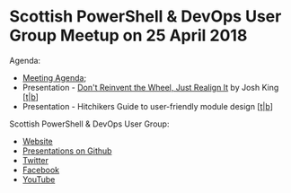 # Scottish PowerShell & DevOps User Group Meetup on 25 April 2018

Agenda:

* [Meeting Agenda](https://github.com/psdevopsug/usergroup/blob/master/2018/04-April/MeetingAgenda.pptx);
* Presentation - [Don't Reinvent the Wheel, Just Realign It](https://github.com/psdevopsug/usergroup/tree/master/2018/04-April/Presentation-Don't_Reinvent_the_Wheel_by_Josh_King) by Josh King [[t](https://twitter.com/WindosNZ)|[b](http://king.geek.nz/)]
* Presentation - Hitchikers Guide to user-friendly module design [[t](https://twitter.com/FredWeinmann)|[b](https://t.co/iwfDS0e5KO)]

Scottish PowerShell & DevOps User Group:

* [Website](https://psdevopsug.scot)
* [Presentations on Github](https://git.psdevopsug.scot)
* [Twitter](https://twitter.com/scotpsug)
* [Facebook](https://facebook.psdevopsug.scot)
* [YouTube](https://video.psdevopsug.scot)